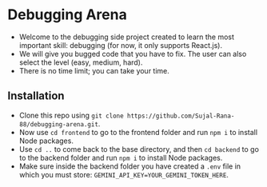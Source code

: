 
# Debugging Arena

* Welcome to the debugging side project created to learn the most important skill: debugging (for now, it only supports React.js).
* We will give you bugged code that you have to fix. The user can also select the level (easy, medium, hard).
* There is no time limit; you can take your time.

## Installation

* Clone this repo using `git clone https://github.com/Sujal-Rana-88/debugging-arena.git`.
* Now use `cd frontend` to go to the frontend folder and run `npm i` to install Node packages.
* Use `cd ..` to come back to the base directory, and then `cd backend` to go to the backend folder and run `npm i` to install Node packages.
* Make sure inside the backend folder you have created a `.env` file in which you must store: `GEMINI_API_KEY=YOUR_GEMINI_TOKEN_HERE`.
